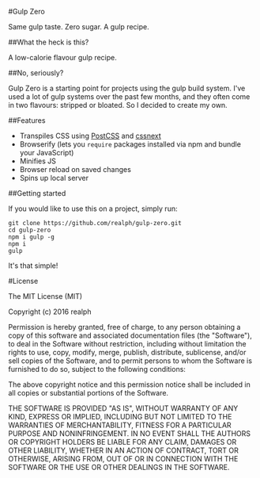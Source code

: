 #Gulp Zero

Same gulp taste. Zero sugar. A gulp recipe.

##What the heck is this?

A low-calorie flavour gulp recipe.

##No, seriously?

Gulp Zero is a starting point for projects using the gulp build system. I've used a lot of gulp systems over the past few months, and they often come in two flavours: stripped or bloated. So I decided to create my own.

##Features
- Transpiles CSS using [PostCSS](https://github.com/postcss/postcss) and [cssnext](http://cssnext.io/)
- Browserify (lets you `require` packages installed via npm and bundle your JavaScript)
- Minifies JS
- Browser reload on saved changes
- Spins up local server

##Getting started

If you would like to use this on a project, simply run:

    git clone https://github.com/realph/gulp-zero.git
    cd gulp-zero
    npm i gulp -g
    npm i
    gulp

It's that simple!

#License

The MIT License (MIT)

Copyright (c) 2016 realph

Permission is hereby granted, free of charge, to any person obtaining a copy
of this software and associated documentation files (the "Software"), to deal
in the Software without restriction, including without limitation the rights
to use, copy, modify, merge, publish, distribute, sublicense, and/or sell
copies of the Software, and to permit persons to whom the Software is
furnished to do so, subject to the following conditions:

The above copyright notice and this permission notice shall be included in all
copies or substantial portions of the Software.

THE SOFTWARE IS PROVIDED "AS IS", WITHOUT WARRANTY OF ANY KIND, EXPRESS OR
IMPLIED, INCLUDING BUT NOT LIMITED TO THE WARRANTIES OF MERCHANTABILITY,
FITNESS FOR A PARTICULAR PURPOSE AND NONINFRINGEMENT. IN NO EVENT SHALL THE
AUTHORS OR COPYRIGHT HOLDERS BE LIABLE FOR ANY CLAIM, DAMAGES OR OTHER
LIABILITY, WHETHER IN AN ACTION OF CONTRACT, TORT OR OTHERWISE, ARISING FROM,
OUT OF OR IN CONNECTION WITH THE SOFTWARE OR THE USE OR OTHER DEALINGS IN THE
SOFTWARE.
